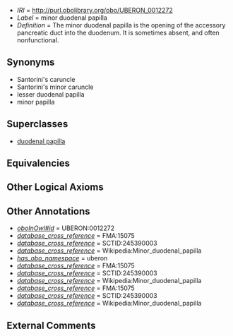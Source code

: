  * *IRI* = http://purl.obolibrary.org/obo/UBERON_0012272
 * *Label* = minor duodenal papilla
 * *Definition* = The minor duodenal papilla is the opening of the accessory pancreatic duct into the duodenum. It is sometimes absent, and often nonfunctional.

## Synonyms

 * Santorini's caruncle
 * Santorini's minor caruncle
 * lesser duodenal papilla
 * minor papilla

## Superclasses

 * [duodenal papilla](../../UBERON/14/UBERON_0004914.md)

## Equivalencies


## Other Logical Axioms


## Other Annotations

 * *[oboInOwl#id](../../id/oboInOwl#id.md)* = UBERON:0012272
 * *[database_cross_reference](../../ef/oboInOwl#hasDbXref.md)* = FMA:15075
 * *[database_cross_reference](../../ef/oboInOwl#hasDbXref.md)* = SCTID:245390003
 * *[database_cross_reference](../../ef/oboInOwl#hasDbXref.md)* = Wikipedia:Minor_duodenal_papilla
 * *[has_obo_namespace](../../ce/oboInOwl#hasOBONamespace.md)* = uberon
 * *[database_cross_reference](../../ef/oboInOwl#hasDbXref.md)* = FMA:15075
 * *[database_cross_reference](../../ef/oboInOwl#hasDbXref.md)* = SCTID:245390003
 * *[database_cross_reference](../../ef/oboInOwl#hasDbXref.md)* = Wikipedia:Minor_duodenal_papilla
 * *[database_cross_reference](../../ef/oboInOwl#hasDbXref.md)* = FMA:15075
 * *[database_cross_reference](../../ef/oboInOwl#hasDbXref.md)* = SCTID:245390003
 * *[database_cross_reference](../../ef/oboInOwl#hasDbXref.md)* = Wikipedia:Minor_duodenal_papilla

## External Comments

